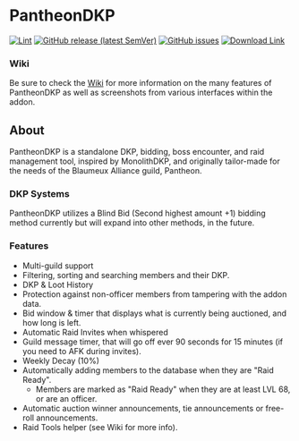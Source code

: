 PantheonDKP
====================

[![Lint](https://github.com/Bengejd/PantheonDKP/actions/workflows/lint.yml/badge.svg)](https://github.com/Bengejd/PantheonDKP/actions/workflows/lint.yml)
[![GitHub release (latest SemVer)](https://img.shields.io/github/v/release/Bengejd/PantheonDKP?color=important)](https://github.com/Bengejd/PantheonDKP/releases)
[![GitHub issues](https://img.shields.io/github/issues/Bengejd/PantheonDKP?color=blue)](https://github.com/Bengejd/PantheonDKP/issues)
[![Download Link](https://img.shields.io/badge/Download-Curseforge-red)](https://www.curseforge.com/wow/addons/PantheonDKP)

### Wiki
Be sure to check the [Wiki](https://github.com/Bengejd/PantheonDKP/wiki) for more information on the many features of PantheonDKP as well as screenshots from various interfaces within the addon.

About
--------------
PantheonDKP is a standalone DKP, bidding, boss encounter, and raid management tool, inspired by MonolithDKP, and originally tailor-made for the needs of the Blaumeux Alliance guild, Pantheon.

### DKP Systems
PantheonDKP utilizes a Blind Bid (Second highest amount +1) bidding method currently but will expand into other methods, in the future.

### Features
* Multi-guild support
* Filtering, sorting and searching members and their DKP.
* DKP & Loot History
* Protection against non-officer members from tampering with the addon data.
* Bid window & timer that displays what is currently being auctioned, and how long is left.
* Automatic Raid Invites when whispered
* Guild message timer, that will go off ever 90 seconds for 15 minutes (if you need to AFK during invites).
* Weekly Decay (10%)
* Automatically adding members to the database when they are "Raid Ready".
    - Members are marked as "Raid Ready" when they are at least LVL 68, or are an officer.
* Automatic auction winner announcements, tie announcements or free-roll announcements.
* Raid Tools helper (see Wiki for more info).
